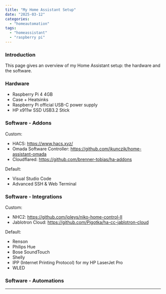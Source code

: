 ```yaml
---
title: "My Home Assistant Setup"
date: "2025-03-12"
categories:   
  - "homeautomation"
tags: 
  - "homeassistant"
  - "raspberry pi"  
---
```


### **Introduction**  
This page gives an overview of my Home Assistant setup: the hardware and the software.

### **Hardware**  

- Raspberry Pi 4 4GB
- Case + Heatsinks
- Raspberry Pi official USB-C power supply
- HP x911w SSD USB3.2 Stick

### **Software - Addons**  

Custom:
- HACS: https://www.hacs.xyz/
- Omada Software Controller: https://github.com/jkunczik/home-assistant-omada
- Cloudflared: https://github.com/brenner-tobias/ha-addons

Default:
- Visual Studio Code
- Advanced SSH & Web Terminal


### **Software - Integrations**  

Custom:
- NHC2: https://github.com/joleys/niko-home-control-II
- Jablotron Cloud: https://github.com/Pigotka/ha-cc-jablotron-cloud

Default:
- Renson
- Philips Hue
- Bose SoundTouch
- Shelly
- IPP (Internet Printing Protocol) for my HP LaserJet Pro
- WLED

### **Software - Automations**  

---
